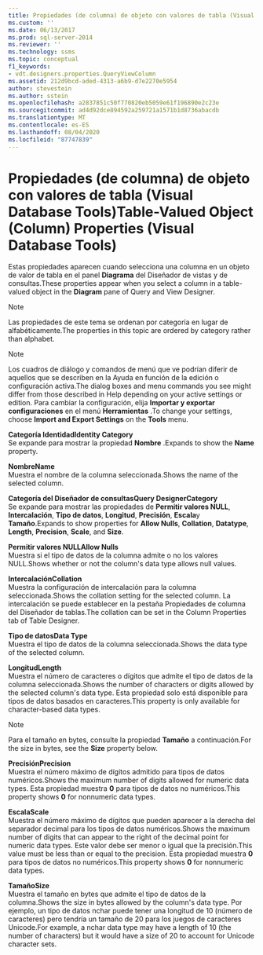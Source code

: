 ```yaml
---
title: Propiedades (de columna) de objeto con valores de tabla (Visual Database Tools) | Microsoft Docs
ms.custom: ''
ms.date: 06/13/2017
ms.prod: sql-server-2014
ms.reviewer: ''
ms.technology: ssms
ms.topic: conceptual
f1_keywords:
- vdt.designers.properties.QueryViewColumn
ms.assetid: 212d9bcd-aded-4313-a6b9-d7e2270e5954
author: stevestein
ms.author: sstein
ms.openlocfilehash: a2837851c50f770820eb5059e61f196890e2c23e
ms.sourcegitcommit: ad4d92dce894592a259721a1571b1d8736abacdb
ms.translationtype: MT
ms.contentlocale: es-ES
ms.lasthandoff: 08/04/2020
ms.locfileid: "87747839"
---
```

# <a name="table-valued-object-column-properties-visual-database-tools"></a><span data-ttu-id="2b690-102">Propiedades (de columna) de objeto con valores de tabla (Visual Database Tools)</span><span class="sxs-lookup"><span data-stu-id="2b690-102">Table-Valued Object (Column) Properties (Visual Database Tools)</span></span>
  <span data-ttu-id="2b690-103">Estas propiedades aparecen cuando selecciona una columna en un objeto de valor de tabla en el panel **Diagrama** del Diseñador de vistas y de consultas.</span><span class="sxs-lookup"><span data-stu-id="2b690-103">These properties appear when you select a column in a table-valued object in the **Diagram** pane of Query and View Designer.</span></span>  
  
> [!NOTE]  
>  <span data-ttu-id="2b690-104">Las propiedades de este tema se ordenan por categoría en lugar de alfabéticamente.</span><span class="sxs-lookup"><span data-stu-id="2b690-104">The properties in this topic are ordered by category rather than alphabet.</span></span>  
  
> [!NOTE]  
>  <span data-ttu-id="2b690-105">Los cuadros de diálogo y comandos de menú que ve podrían diferir de aquellos que se describen en la Ayuda en función de la edición o configuración activa.</span><span class="sxs-lookup"><span data-stu-id="2b690-105">The dialog boxes and menu commands you see might differ from those described in Help depending on your active settings or edition.</span></span> <span data-ttu-id="2b690-106">Para cambiar la configuración, elija **Importar y exportar configuraciones** en el menú **Herramientas** .</span><span class="sxs-lookup"><span data-stu-id="2b690-106">To change your settings, choose **Import and Export Settings** on the **Tools** menu.</span></span>  
  
 <span data-ttu-id="2b690-107">**Categoría Identidad**</span><span class="sxs-lookup"><span data-stu-id="2b690-107">**Identity Category**</span></span>  
 <span data-ttu-id="2b690-108">Se expande para mostrar la propiedad **Nombre** .</span><span class="sxs-lookup"><span data-stu-id="2b690-108">Expands to show the **Name** property.</span></span>  
  
 <span data-ttu-id="2b690-109">**Nombre**</span><span class="sxs-lookup"><span data-stu-id="2b690-109">**Name**</span></span>  
 <span data-ttu-id="2b690-110">Muestra el nombre de la columna seleccionada.</span><span class="sxs-lookup"><span data-stu-id="2b690-110">Shows the name of the selected column.</span></span>  
  
 <span data-ttu-id="2b690-111">**Categoría del Diseñador de consultas**</span><span class="sxs-lookup"><span data-stu-id="2b690-111">**Query DesignerCategory**</span></span>  
 <span data-ttu-id="2b690-112">Se expande para mostrar las propiedades de **Permitir valores NULL**, **Intercalación**, **Tipo de datos**, **Longitud**, **Precisión**, **Escala**y **Tamaño**.</span><span class="sxs-lookup"><span data-stu-id="2b690-112">Expands to show properties for **Allow Nulls**, **Collation**, **Datatype**, **Length**, **Precision**, **Scale**, and **Size**.</span></span>  
  
 <span data-ttu-id="2b690-113">**Permitir valores NULL**</span><span class="sxs-lookup"><span data-stu-id="2b690-113">**Allow Nulls**</span></span>  
 <span data-ttu-id="2b690-114">Muestra si el tipo de datos de la columna admite o no los valores NULL.</span><span class="sxs-lookup"><span data-stu-id="2b690-114">Shows whether or not the column's data type allows null values.</span></span>  
  
 <span data-ttu-id="2b690-115">**Intercalación**</span><span class="sxs-lookup"><span data-stu-id="2b690-115">**Collation**</span></span>  
 <span data-ttu-id="2b690-116">Muestra la configuración de intercalación para la columna seleccionada.</span><span class="sxs-lookup"><span data-stu-id="2b690-116">Shows the collation setting for the selected column.</span></span> <span data-ttu-id="2b690-117">La intercalación se puede establecer en la pestaña Propiedades de columna del Diseñador de tablas.</span><span class="sxs-lookup"><span data-stu-id="2b690-117">The collation can be set in the Column Properties tab of Table Designer.</span></span>  
  
 <span data-ttu-id="2b690-118">**Tipo de datos**</span><span class="sxs-lookup"><span data-stu-id="2b690-118">**Data Type**</span></span>  
 <span data-ttu-id="2b690-119">Muestra el tipo de datos de la columna seleccionada.</span><span class="sxs-lookup"><span data-stu-id="2b690-119">Shows the data type of the selected column.</span></span>  
  
 <span data-ttu-id="2b690-120">**Longitud**</span><span class="sxs-lookup"><span data-stu-id="2b690-120">**Length**</span></span>  
 <span data-ttu-id="2b690-121">Muestra el número de caracteres o dígitos que admite el tipo de datos de la columna seleccionada.</span><span class="sxs-lookup"><span data-stu-id="2b690-121">Shows the number of characters or digits allowed by the selected column's data type.</span></span> <span data-ttu-id="2b690-122">Esta propiedad solo está disponible para tipos de datos basados en caracteres.</span><span class="sxs-lookup"><span data-stu-id="2b690-122">This property is only available for character-based data types.</span></span>  
  
> [!NOTE]  
>  <span data-ttu-id="2b690-123">Para el tamaño en bytes, consulte la propiedad **Tamaño** a continuación.</span><span class="sxs-lookup"><span data-stu-id="2b690-123">For the size in bytes, see the **Size** property below.</span></span>  
  
 <span data-ttu-id="2b690-124">**Precisión**</span><span class="sxs-lookup"><span data-stu-id="2b690-124">**Precision**</span></span>  
 <span data-ttu-id="2b690-125">Muestra el número máximo de dígitos admitido para tipos de datos numéricos.</span><span class="sxs-lookup"><span data-stu-id="2b690-125">Shows the maximum number of digits allowed for numeric data types.</span></span> <span data-ttu-id="2b690-126">Esta propiedad muestra **0** para tipos de datos no numéricos.</span><span class="sxs-lookup"><span data-stu-id="2b690-126">This property shows **0** for nonnumeric data types.</span></span>  
  
 <span data-ttu-id="2b690-127">**Escala**</span><span class="sxs-lookup"><span data-stu-id="2b690-127">**Scale**</span></span>  
 <span data-ttu-id="2b690-128">Muestra el número máximo de dígitos que pueden aparecer a la derecha del separador decimal para los tipos de datos numéricos.</span><span class="sxs-lookup"><span data-stu-id="2b690-128">Shows the maximum number of digits that can appear to the right of the decimal point for numeric data types.</span></span> <span data-ttu-id="2b690-129">Este valor debe ser menor o igual que la precisión.</span><span class="sxs-lookup"><span data-stu-id="2b690-129">This value must be less than or equal to the precision.</span></span> <span data-ttu-id="2b690-130">Esta propiedad muestra **0** para tipos de datos no numéricos.</span><span class="sxs-lookup"><span data-stu-id="2b690-130">This property shows **0** for nonnumeric data types.</span></span>  
  
 <span data-ttu-id="2b690-131">**Tamaño**</span><span class="sxs-lookup"><span data-stu-id="2b690-131">**Size**</span></span>  
 <span data-ttu-id="2b690-132">Muestra el tamaño en bytes que admite el tipo de datos de la columna.</span><span class="sxs-lookup"><span data-stu-id="2b690-132">Shows the size in bytes allowed by the column's data type.</span></span> <span data-ttu-id="2b690-133">Por ejemplo, un tipo de datos nchar puede tener una longitud de 10 (número de caracteres) pero tendría un tamaño de 20 para los juegos de caracteres Unicode.</span><span class="sxs-lookup"><span data-stu-id="2b690-133">For example, a nchar data type may have a length of 10 (the number of characters) but it would have a size of 20 to account for Unicode character sets.</span></span>  
  
  
